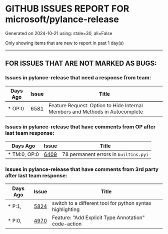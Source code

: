
# GITHUB ISSUES REPORT FOR microsoft/pylance-release


Generated on 2024-10-21 using: stale=30, all=False


Only showing items that are new to report in past 1 day(s)


---

## FOR ISSUES THAT ARE NOT MARKED AS BUGS:


### Issues in pylance-release that need a response from team:

| Days Ago | Issue | Title |
| --- | --- | --- |
 | \* OP:0  |[6581](https://github.com/microsoft/pylance-release/issues/6581 "Feature Request: Option to Hide Internal Members and Methods in Autocomplete")  |Feature Request: Option to Hide Internal Members and Methods in Autocomplete |

### Issues in pylance-release that have comments from OP after last team response:

| Days Ago | Issue | Title |
| --- | --- | --- |
 | \* TM:0, OP:0  |[6409](https://github.com/microsoft/pylance-release/issues/6409 "78 permanent errors in `builtins.pyi`")  |78 permanent errors in `builtins.pyi` |

### Issues in pylance-release that have comments from 3rd party after last team response:

| Days Ago | Issue | Title |
| --- | --- | --- |
 | \* P:1,  |[5824](https://github.com/microsoft/pylance-release/issues/5824 "switch to a different tool for python syntax highlighting")  |switch to a different tool for python syntax highlighting |
 | \* P:0,  |[4970](https://github.com/microsoft/pylance-release/issues/4970 "Feature: &quot;Add Explicit Type Annotation&quot; code-action")  |Feature: "Add Explicit Type Annotation" code-action |




















